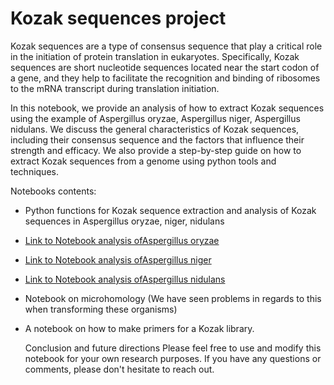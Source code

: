 # Kozak sequences project

Kozak sequences are a type of consensus sequence that play a critical role in the initiation of protein translation in eukaryotes. Specifically, Kozak sequences are short nucleotide sequences located near the start codon of a gene, and they help to facilitate the recognition and binding of ribosomes to the mRNA transcript during translation initiation.

In this notebook, we provide an analysis of how to extract Kozak sequences using the example of Aspergillus oryzae, Aspergillus niger, Aspergillus nidulans. We discuss the general characteristics of Kozak sequences, including their consensus sequence and the factors that influence their strength and efficacy. We also provide a step-by-step guide on how to extract Kozak sequences from a genome using python tools and techniques.

Notebooks contents:

- Python functions for Kozak sequence extraction and analysis of Kozak sequences in Aspergillus oryzae, niger, nidulans
- [Link to Notebook analysis ofAspergillus oryzae ](notebooks/00_Retrieve_kozak_seqs_from_genomes_ASPERGILLUS_ORYZAE.ipynb)
- [Link to Notebook analysis ofAspergillus niger ](notebooks/00_Retrieve_kozak_seqs_from_genomes_ASPERGILLUS_NIGER.ipynb)
- [Link to Notebook analysis ofAspergillus nidulans ](notebooks/00_Retrieve_kozak_seqs_from_genomes_ASPERGILLUS_NIDULANS.ipynb)
- Notebook on microhomology (We have seen problems in regards to this when transforming these organisms)
- A notebook on how to make primers for a Kozak library.

  Conclusion and future directions
  Please feel free to use and modify this notebook for your own research purposes. If you have any questions or comments, please don't hesitate to reach out.
